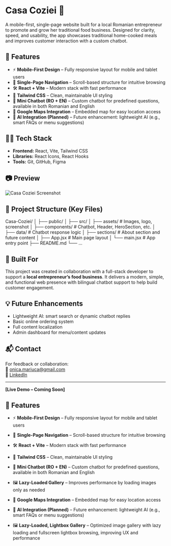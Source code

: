 # Casa Coziei 🍲  
A mobile-first, single-page website built for a local Romanian entrepreneur to promote and grow her traditional food business. Designed for clarity, speed, and usability, the app showcases traditional home-cooked meals and improves customer interaction with a custom chatbot.

## 🚀 Features

- ⚡ **Mobile-First Design** – Fully responsive layout for mobile and tablet users
- 🧭 **Single-Page Navigation** – Scroll-based structure for intuitive browsing
- 🛠️ **React + Vite** – Modern stack with fast performance
- 🎨 **Tailwind CSS** – Clean, maintainable UI styling
- 💬 **Mini Chatbot (RO + EN)** – Custom chatbot for predefined questions, available in both Romanian and English
- 📍 **Google Maps Integration** – Embedded map for easy location access
- 🤖 **AI Integration (Planned)** – Future enhancement: lightweight AI (e.g., smart FAQs or menu suggestions)

## 🧑‍💻 Tech Stack

- **Frontend:** React, Vite, Tailwind CSS  
- **Libraries:** React Icons, React Hooks  
- **Tools:** Git, GitHub, Figma

## 📷 Preview

![Casa Coziei Screenshot](https://mariucao.github.io/Casa-Coziei/screenshot.png)



## 📁 Project Structure (Key Files)

Casa-Coziei/
│
├── public/
│
├── src/
│ ├── assets/ # Images, logo, screenshot
│ ├── components/ # Chatbot, Header, HeroSection, etc.
│ ├── data/ # Chatbot response logic
│ ├── sections/ # About section and future content
│ ├── App.jsx # Main page layout
│ └── main.jsx # App entry point
├── README.md
└── ...


## 🌱 Built For

This project was created in collaboration with a full-stack developer to support a **local entrepreneur’s food business**. It delivers a modern, simple, and functional web presence with bilingual chatbot support to help build customer engagement.

## 💡 Future Enhancements

- Lightweight AI: smart search or dynamic chatbot replies  
- Basic online ordering system  
- Full content localization  
- Admin dashboard for menu/content updates

## 📬 Contact

For feedback or collaboration:  
📧 onica.mariuca@gmail.com  
🔗 [LinkedIn](https://www.linkedin.com/in/măriuca-onică/)

---

**[Live Demo – Coming Soon]**

## 🚀 Features

- ⚡ **Mobile-First Design** – Fully responsive layout for mobile and tablet users  
- 🧭 **Single-Page Navigation** – Scroll-based structure for intuitive browsing  
- 🛠️ **React + Vite** – Modern stack with fast performance  
- 🎨 **Tailwind CSS** – Clean, maintainable UI styling  
- 💬 **Mini Chatbot (RO + EN)** – Custom chatbot for predefined questions, available in both Romanian and English  
- 🖼️ **Lazy-Loaded Gallery** – Improves performance by loading images only as needed  
- 📍 **Google Maps Integration** – Embedded map for easy location access  
- 🤖 **AI Integration (Planned)** – Future enhancement: lightweight AI (e.g., smart FAQs or menu suggestions)

- 🖼️ **Lazy-Loaded, Lightbox Gallery** – Optimized image gallery with lazy loading and fullscreen lightbox browsing, improving UX and performance

